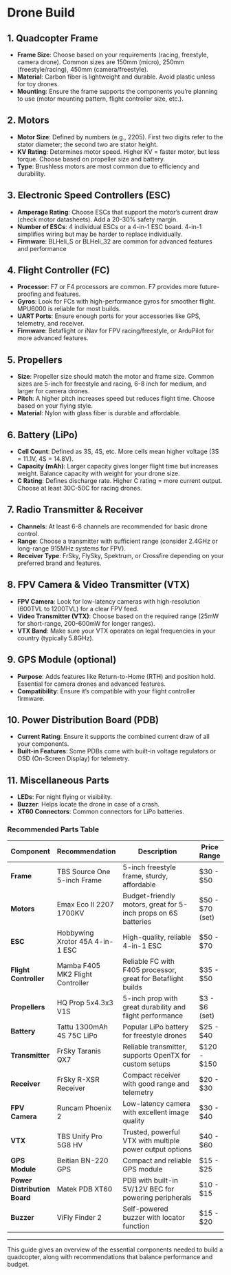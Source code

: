 # Drone Build


<!-- WARNING: THIS FILE WAS AUTOGENERATED! DO NOT EDIT! -->

## **1. Quadcopter Frame**

- **Frame Size**: Choose based on your requirements (racing, freestyle,
  camera drone). Common sizes are 150mm (micro), 250mm
  (freestyle/racing), 450mm (camera/freestyle).
- **Material**: Carbon fiber is lightweight and durable. Avoid plastic
  unless for toy drones.
- **Mounting**: Ensure the frame supports the components you’re planning
  to use (motor mounting pattern, flight controller size, etc.).

## **2. Motors**

- **Motor Size**: Defined by numbers (e.g., 2205). First two digits
  refer to the stator diameter; the second two are stator height.
- **KV Rating**: Determines motor speed. Higher KV = faster motor, but
  less torque. Choose based on propeller size and battery.
- **Type**: Brushless motors are most common due to efficiency and
  durability.

## **3. Electronic Speed Controllers (ESC)**

- **Amperage Rating**: Choose ESCs that support the motor’s current draw
  (check motor datasheets). Add a 20-30% safety margin.
- **Number of ESCs**: 4 individual ESCs or a 4-in-1 ESC board. 4-in-1
  simplifies wiring but may be harder to replace individually.
- **Firmware**: BLHeli_S or BLHeli_32 are common for advanced features
  and performance

## **4. Flight Controller (FC)**

- **Processor**: F7 or F4 processors are common. F7 provides more
  future-proofing and features.
- **Gyros**: Look for FCs with high-performance gyros for smoother
  flight. MPU6000 is reliable for most builds.
- **UART Ports**: Ensure enough ports for your accessories like GPS,
  telemetry, and receiver.
- **Firmware**: Betaflight or iNav for FPV racing/freestyle, or
  ArduPilot for more advanced features.

## **5. Propellers**

- **Size**: Propeller size should match the motor and frame size. Common
  sizes are 5-inch for freestyle and racing, 6-8 inch for medium, and
  larger for camera drones.
- **Pitch**: A higher pitch increases speed but reduces flight time.
  Choose based on your flying style.
- **Material**: Nylon with glass fiber is durable and affordable.

## **6. Battery (LiPo)**

- **Cell Count**: Defined as 3S, 4S, etc. More cells mean higher voltage
  (3S = 11.1V, 4S = 14.8V).
- **Capacity (mAh)**: Larger capacity gives longer flight time but
  increases weight. Balance capacity with weight for your drone size.
- **C Rating**: Defines discharge rate. Higher C rating = more current
  output. Choose at least 30C-50C for racing drones.

## **7. Radio Transmitter & Receiver**

- **Channels**: At least 6-8 channels are recommended for basic drone
  control.
- **Range**: Choose a transmitter with sufficient range (consider 2.4GHz
  or long-range 915MHz systems for FPV).
- **Receiver Type**: FrSky, FlySky, Spektrum, or Crossfire depending on
  your preferred brand and features.

## **8. FPV Camera & Video Transmitter (VTX)**

- **FPV Camera**: Look for low-latency cameras with high-resolution
  (600TVL to 1200TVL) for a clear FPV feed.
- **Video Transmitter (VTX)**: Choose based on the required range (25mW
  for short-range, 200-600mW for longer ranges).
- **VTX Band**: Make sure your VTX operates on legal frequencies in your
  country (typically 5.8GHz).

## **9. GPS Module (optional)**

- **Purpose**: Adds features like Return-to-Home (RTH) and position
  hold. Essential for camera drones and advanced features.
- **Compatibility**: Ensure it’s compatible with your flight controller
  firmware.

## **10. Power Distribution Board (PDB)**

- **Current Rating**: Ensure it supports the combined current draw of
  all your components.
- **Built-in Features**: Some PDBs come with built-in voltage regulators
  or OSD (On-Screen Display) for telemetry.

## **11. Miscellaneous Parts**

- **LEDs**: For night flying or visibility.
- **Buzzer**: Helps locate the drone in case of a crash.
- **XT60 Connectors**: Common connectors for LiPo batteries.

### **Recommended Parts Table**

<table>
<colgroup>
<col style="width: 18%" />
<col style="width: 29%" />
<col style="width: 40%" />
<col style="width: 11%" />
</colgroup>
<thead>
<tr class="header">
<th><strong>Component</strong></th>
<th><strong>Recommendation</strong></th>
<th><strong>Description</strong></th>
<th><strong>Price Range</strong></th>
</tr>
</thead>
<tbody>
<tr class="odd">
<td><strong>Frame</strong></td>
<td>TBS Source One 5-inch Frame</td>
<td>5-inch freestyle frame, sturdy, affordable</td>
<td>$30 - $50</td>
</tr>
<tr class="even">
<td><strong>Motors</strong></td>
<td>Emax Eco II 2207 1700KV</td>
<td>Budget-friendly motors, great for 5-inch props on 6S batteries</td>
<td>$50 - $70 (set)</td>
</tr>
<tr class="odd">
<td><strong>ESC</strong></td>
<td>Hobbywing Xrotor 45A 4-in-1 ESC</td>
<td>High-quality, reliable 4-in-1 ESC</td>
<td>$50 - $70</td>
</tr>
<tr class="even">
<td><strong>Flight Controller</strong></td>
<td>Mamba F405 MK2 Flight Controller</td>
<td>Reliable FC with F405 processor, great for Betaflight builds</td>
<td>$35 - $50</td>
</tr>
<tr class="odd">
<td><strong>Propellers</strong></td>
<td>HQ Prop 5x4.3x3 V1S</td>
<td>5-inch prop with great durability and flight performance</td>
<td>$3 - $6 (set)</td>
</tr>
<tr class="even">
<td><strong>Battery</strong></td>
<td>Tattu 1300mAh 4S 75C LiPo</td>
<td>Popular LiPo battery for freestyle drones</td>
<td>$25 - $40</td>
</tr>
<tr class="odd">
<td><strong>Transmitter</strong></td>
<td>FrSky Taranis QX7</td>
<td>Reliable transmitter, supports OpenTX for custom setups</td>
<td>$120 - $150</td>
</tr>
<tr class="even">
<td><strong>Receiver</strong></td>
<td>FrSky R-XSR Receiver</td>
<td>Compact receiver with good range and telemetry</td>
<td>$20 - $30</td>
</tr>
<tr class="odd">
<td><strong>FPV Camera</strong></td>
<td>Runcam Phoenix 2</td>
<td>Low-latency camera with excellent image quality</td>
<td>$30 - $40</td>
</tr>
<tr class="even">
<td><strong>VTX</strong></td>
<td>TBS Unify Pro 5G8 HV</td>
<td>Trusted, powerful VTX with multiple power output options</td>
<td>$40 - $60</td>
</tr>
<tr class="odd">
<td><strong>GPS Module</strong></td>
<td>Beitian BN-220 GPS</td>
<td>Compact and reliable GPS module</td>
<td>$15 - $25</td>
</tr>
<tr class="even">
<td><strong>Power Distribution Board</strong></td>
<td>Matek PDB XT60</td>
<td>PDB with built-in 5V/12V BEC for powering peripherals</td>
<td>$10 - $15</td>
</tr>
<tr class="odd">
<td><strong>Buzzer</strong></td>
<td>ViFly Finder 2</td>
<td>Self-powered buzzer with locator function</td>
<td>$15 - $20</td>
</tr>
</tbody>
</table>

------------------------------------------------------------------------

This guide gives an overview of the essential components needed to build
a quadcopter, along with recommendations that balance performance and
budget.
